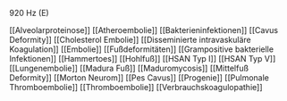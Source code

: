 920 Hz (E)

[[Alveolarproteinose]]
[[Atheroembolie]]
[[Bakterieninfektionen]]
[[Cavus Deformity]]
[[Cholesterol Embolie]]
[[Disseminierte intravaskuläre Koagulation]]
[[Embolie]]
[[Fußdeformitäten]]
[[Grampositive bakterielle Infektionen]]
[[Hammertoes]]
[[Hohlfuß]]
[[HSAN Typ I]]
[[HSAN Typ V]]
[[Lungenembolie]]
[[Madura Fuß]]
[[Maduromycosis]]
[[Mittelfuß Deformity]]
[[Morton Neurom]]
[[Pes Cavus]]
[[Progenie]]
[[Pulmonale Thromboembolie]]
[[Thromboembolie]]
[[Verbrauchskoagulopathie]]